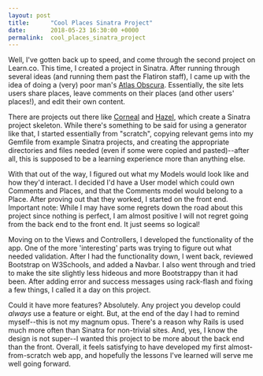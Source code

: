 ```yaml
---
layout: post
title:      "Cool Places Sinatra Project"
date:       2018-05-23 16:30:00 +0000
permalink:  cool_places_sinatra_project
---
```



Well, I've gotten back up to speed, and come through the second project on Learn.co.  This time, I created a project in Sinatra.  After running through several ideas (and running them past the Flatiron staff), I came up with the idea of doing a (very) poor man's [Atlas Obscura](http://atlasobscura.com).  Essentially, the site lets users share places, leave comments on their places (and other users' places!), and edit their own content.

There are projects out there like [Corneal](https://github.com/thebrianemory/corneal) and [Hazel](http://https://github.com/c7/hazel), which create a Sinatra project skeleton.  While there's something to be said for using a generator like that, I started essentially from "scratch", copying relevant gems into my Gemfile from example Sinatra projects, and creating the appropriate directories and files needed (even if some were copied and pasted)--after all, this is supposed to be a learning experience more than anything else.  

With that out of the way, I figured out what my Models would look like and how they'd interact.  I decided I'd have a User model which could own Comments and Places, and that the Comments model would belong to a Place.  After proving out that they worked, I started on the front end.  Important note:  While I may have some regrets down the road about this project since nothing is perfect, I am almost positive I will not regret going from the back end to the front end.  It just seems so logical!

Moving on to the Views and Controllers, I developed the functionality of the app.  One of the more 'interesting' parts was trying to figure out what needed validation.  After I had the functionality down, I went back, reviewed Bootstrap on W3Schools, and added a Navbar.  I also went through and tried to make the site slightly less hideous and more Bootstrappy than it had been.  After adding error and success messages using rack-flash and fixing a few things,  I called it a day on this project.

Could it have more features?  Absolutely.  Any project you develop could *always* use a feature or eight.  But, at the end of the day I had to remind myself--this is not my magnum opus.  There's a reason why Rails is used much more often than Sinatra for non-trivial sites.  And, yes, I know the design is not super--I wanted this project to be more about the back end than the front.  Overall, it feels satisfying to have developed my first almost-from-scratch web app, and hopefully the lessons I've learned will serve me well going forward.
